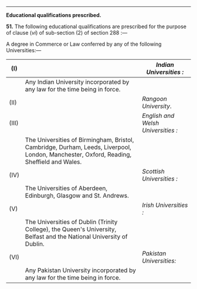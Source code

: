 ****  
  
**Educational qualifications prescribed.**

**51.** The following educational qualifications are prescribed for the purpose of clause (_vi_) of sub-section (2) of section 288 :—

A degree in Commerce or Law conferred by any of the following Universities:—

(I)|  |  _Indian Universities :_  
---|---|---  
|  |  Any Indian University incorporated by any law for the time being in force.  
(II)|  |  _Rangoon University_.  
(III)|  |  _English and Welsh Universities :_  
|  | The Universities of Birmingham, Bristol, Cambridge, Durham, Leeds, Liverpool, London, Manchester, Oxford, Reading, Sheffield and Wales.  
(IV)|  |  _Scottish Universities :_  
|  | The Universities of Aberdeen, Edinburgh, Glasgow and St. Andrews.  
(V)|  |  _Irish Universities :_  
|  | The Universities of Dublin (Trinity College), the Queen's University, Belfast and the National University of Dublin.  
(VI)|  |  _Pakistan Universities:_  
|  | Any Pakistan University incorporated by any law for the time being in force.